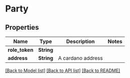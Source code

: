 # Party

## Properties

Name | Type | Description | Notes
------------ | ------------- | ------------- | -------------
**role_token** | **String** |  | 
**address** | **String** | A cardano address | 

[[Back to Model list]](../README.md#documentation-for-models) [[Back to API list]](../README.md#documentation-for-api-endpoints) [[Back to README]](../README.md)


